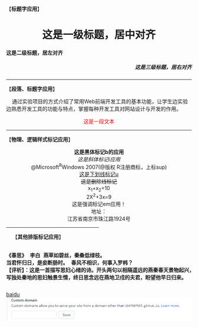 <!DOCTYPE html>
<html>
<head>
<meta charset="UTF-8">
<title>文本与段落格式化</title>
</head>
<body>
  【<b>标题字应用</b>】
  <h1 align="center">这是一级标题，居中对齐</h1>
  <h4 align="left">这是二级标题，居左对齐</h4>
  <h5 align="right">这是三级标题，居右对齐</h5>
  <hr color="#ff3333">
  【<b>段落、标题字应用</b>】
  <p>
    &nbsp;&nbsp;&nbsp;&nbsp;通过实验项目的方式介绍了常用Web前端开发工具的基本功能，让学生边实验边熟悉开发工具的功能与特点，掌握每种开发工具对网站设计与开发的作用。
  </p>
  <p style="color:red;text-align:center;font-family:STCaiyun;">
    这是一段文本   
  </p>
  <hr color="#00cc66"><!-- <hr>标签好像不可以设置内联样式表来控制样式 -->
  【<b>物理、逻辑样式标记应用</b>】<br>
 
  <!-- <b>标签不可以使用样式表来控制样式的显示 -->
  <p style="text-align:center">
    <b>这是黑体标记b的应用</b><br>
    <i>这是斜体标记i应用</i><br>
    @Microsoft<sup>R</sup>Windows 2007(@版权 R注册商标，上标sup)<br>
    <ins>这是下划线标记u</ins><br>
    <del>这是删除线标记</del><br>
    x<sub>1</sub>+x<sub>2</sub>=10<br>
    2X<sup>2</sup>+3x=9<br>
       这是强调标记em应用！<br>
       地址：<br>
    江苏省南京市珠江路1924号
  </p>
  <hr color="#33ffff" size="3" width="50%" align="center">
  <pre font-family="Monospace">
  【<b>其他排版标记应用</b>】
  
  <b>《春思》</b>
           <b>李白</b>
     <b>燕草如碧丝，秦桑低绿枝。</b>
     <b>当君怀归日，是妾断肠时。</b>
     <b>春风不相识，何事入罗帏？</b>
    <b>【评析】：这是一首描写思妇心绪的诗。开头两句以相隔遥远的燕秦春天景物起兴，
    写独处秦地的思妇触景生情，终日思念远在燕地卫戍的夫君，盼望他早日归来。</b>
  </pre>
</body>
</html>


<a href="baidu.com">baidu</a>
![image](https://github.com/1947987537/bolog.github.io/blob/main/%E5%AE%9A%E5%88%B6%E5%9F%9F%E5%90%8D.png)
